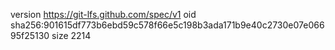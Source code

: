 version https://git-lfs.github.com/spec/v1
oid sha256:901615df773b6ebd59c578f66e5c198b3ada171b9e40c2730e07e06695f25130
size 2214
